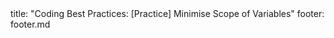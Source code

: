 <frontmatter>
title: "Coding Best Practices: [Practice] Minimise Scope of Variables"
footer: footer.md
</frontmatter>

<include src="navbar.md" boilerplate />

<include src="unit-inPage-asFlat.md" boilerplate />